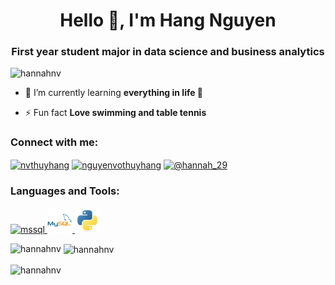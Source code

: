 <h1 align="center">Hello 👋, I'm Hang Nguyen</h1>
<h3 align="center">First year student major in data science and business analytics</h3>

<p align="left"> <img src="https://komarev.com/ghpvc/?username=hannahnv&label=Profile%20views&color=0e75b6&style=flat" alt="hannahnv" /> </p>

- 🌱 I’m currently learning **everything in life 🤣**

- ⚡ Fun fact **Love swimming and table tennis**

<h3 align="left">Connect with me:</h3>
<p align="left">
<a href="https://linkedin.com/in/nvthuyhang" target="blank"><img align="center" src="https://raw.githubusercontent.com/rahuldkjain/github-profile-readme-generator/master/src/images/icons/Social/linked-in-alt.svg" alt="nvthuyhang" height="30" width="40" /></a>
<a href="https://kaggle.com/nguyenvothuyhang" target="blank"><img align="center" src="https://raw.githubusercontent.com/rahuldkjain/github-profile-readme-generator/master/src/images/icons/Social/kaggle.svg" alt="nguyenvothuyhang" height="30" width="40" /></a>
<a href="https://www.hackerearth.com/@hannah_29" target="blank"><img align="center" src="https://raw.githubusercontent.com/rahuldkjain/github-profile-readme-generator/master/src/images/icons/Social/hackerearth.svg" alt="@hannah_29" height="30" width="40" /></a>
</p>

<h3 align="left">Languages and Tools:</h3>
<p align="left"> <a href="https://www.microsoft.com/en-us/sql-server" target="_blank" rel="noreferrer"> <img src="https://www.svgrepo.com/show/303229/microsoft-sql-server-logo.svg" alt="mssql" width="40" height="40"/> </a> <a href="https://www.mysql.com/" target="_blank" rel="noreferrer"> <img src="https://raw.githubusercontent.com/devicons/devicon/master/icons/mysql/mysql-original-wordmark.svg" alt="mysql" width="40" height="40"/> </a> <a href="https://www.python.org" target="_blank" rel="noreferrer"> <img src="https://raw.githubusercontent.com/devicons/devicon/master/icons/python/python-original.svg" alt="python" width="40" height="40"/> </a> </p>

<p><img align="left" src="https://github-readme-stats.vercel.app/api/top-langs?username=hannahnv&show_icons=true&locale=en&layout=compact" alt="hannahnv" /></p>

<p>&nbsp;<img align="center" src="https://github-readme-stats.vercel.app/api?username=hannahnv&show_icons=true&locale=en" alt="hannahnv" /></p>

<p><img align="center" src="https://github-readme-streak-stats.herokuapp.com/?user=hannahnv&" alt="hannahnv" /></p>

